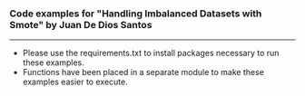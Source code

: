 ### Code examples for "Handling Imbalanced Datasets with Smote" by Juan De Dios Santos
----- 
- Please use the requirements.txt to install packages necessary to run these examples.
- Functions have been placed in a separate module to make these examples easier to execute.
